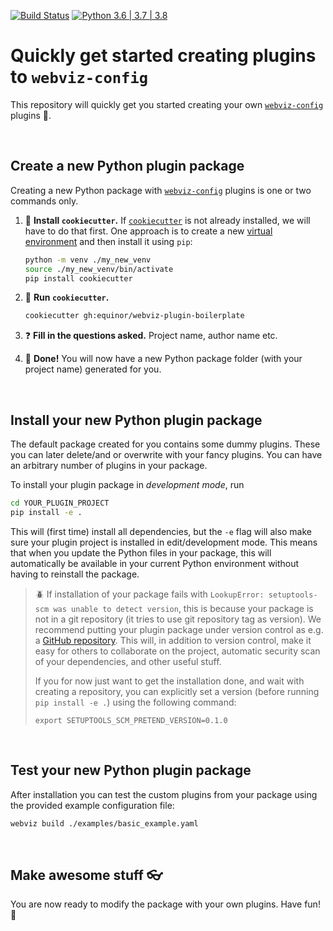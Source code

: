 [![Build Status](https://github.com/equinor/webviz-plugin-boilerplate/workflows/webviz-plugin-boilerplate/badge.svg)](https://github.com/equinor/webviz-plugin-boilerplate/actions?query=branch%3Amaster)
[![Python 3.6 | 3.7 | 3.8](https://img.shields.io/badge/python-3.6%20|%203.7%20|%203.8%20|%203.9-blue.svg)](https://www.python.org/)

# Quickly get started creating plugins to `webviz-config`

This repository will quickly get you started creating your own [`webviz-config`](https://github.com/equinor/webviz-config) plugins :rocket:.

<br/>

## Create a new Python plugin package

Creating a new Python package with [`webviz-config`](https://github.com/equinor/webviz-config) plugins is one or two commands only.

1. :cookie: **Install `cookiecutter`.** If [`cookiecutter`](https://github.com/cookiecutter/cookiecutter) is not already installed, we will have to do that first. One approach is to create a new [virtual environment](https://docs.python.org/3/tutorial/venv.html) and then install it using `pip`:

   ```bash
   python -m venv ./my_new_venv
   source ./my_new_venv/bin/activate
   pip install cookiecutter
   ```
   
2. :running: **Run `cookiecutter`.**
   ```bash
   cookiecutter gh:equinor/webviz-plugin-boilerplate
   ```

3. :question: **Fill in the questions asked.** Project name, author name etc.

4. :bouquet: **Done!** You will now have a new Python package folder (with your project name) generated for you.
<br/>

## Install your new Python plugin package

The default package created for you contains some dummy plugins. These you can later delete/and or overwrite with your fancy plugins. You can have an arbitrary number of plugins in your package.

To install your plugin package in _development mode_, run
```bash
cd YOUR_PLUGIN_PROJECT
pip install -e .
```
This will (first time) install all dependencies, but the `-e` flag will also make sure your plugin project is installed in edit/development mode. This means that when you update the Python files in your package, this will automatically be available in your current Python environment without having to reinstall the package.

> :beetle: If installation of your package fails with `LookupError: setuptools-scm was unable to detect version`, this is because your package is not in a git repository (it tries to use git repository tag as version). We recommend putting your plugin package under version control as e.g. a [GitHub repository](http://github.com). This will, in addition to version control, make it easy for others to collaborate on the project, automatic security scan of your dependencies, and other useful stuff.
> 
> If you for now just want to get the installation done, and wait with creating a repository, you can explicitly set a version (before running `pip install -e .`) using the following command:
> ```
> export SETUPTOOLS_SCM_PRETEND_VERSION=0.1.0
> ```
<br/>

## Test your new Python plugin package

After installation you can test the custom plugins from your package using the provided example configuration file:
```bash
webviz build ./examples/basic_example.yaml
```
<br/>

## Make awesome stuff :eyeglasses:

You are now ready to modify the package with your own plugins. Have fun! :cake:

